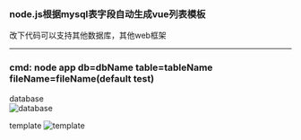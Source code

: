 
### node.js根据mysql表字段自动生成vue列表模板

改下代码可以支持其他数据库，其他web框架
***
### cmd: node app db=dbName table=tableName fileName=fileName(default test)

database  
![database](https://github.com/fanerger/vue-mysql-template/blob/master/img_db.jpg)

template
![template](https://github.com/fanerger/vue-mysql-template/blob/master/img_vue_template.jpg)
